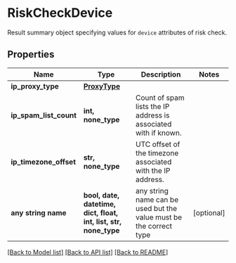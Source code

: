 # RiskCheckDevice

Result summary object specifying values for `device` attributes of risk check.

## Properties
Name | Type | Description | Notes
------------ | ------------- | ------------- | -------------
**ip_proxy_type** | [**ProxyType**](ProxyType.md) |  | 
**ip_spam_list_count** | **int, none_type** | Count of spam lists the IP address is associated with if known. | 
**ip_timezone_offset** | **str, none_type** | UTC offset of the timezone associated with the IP address. | 
**any string name** | **bool, date, datetime, dict, float, int, list, str, none_type** | any string name can be used but the value must be the correct type | [optional]

[[Back to Model list]](../README.md#documentation-for-models) [[Back to API list]](../README.md#documentation-for-api-endpoints) [[Back to README]](../README.md)


